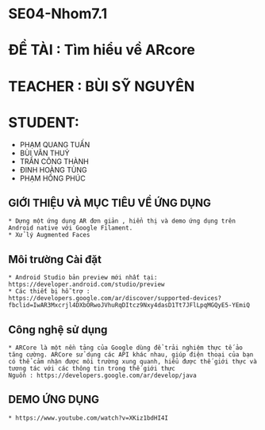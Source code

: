 # SE04-Nhom7.1
# ĐỀ TÀI : Tìm hiểu về ARcore
# TEACHER : BÙI SỸ NGUYÊN
# STUDENT:
* PHẠM QUANG TUẤN
* BÙI VĂN THUỶ
* TRẦN CÔNG THÀNH
* ĐINH HOÀNG TÙNG
* PHẠM HỒNG PHÚC

## GIỚI THIỆU VÀ MỤC TIÊU VỀ ỨNG DỤNG
```
* Dựng một ứng dụng AR đơn giản , hiển thị và demo ứng dụng trên Android native với Google Filament.
* Xử lý Augmented Faces
```
##  Môi trường Cài đặt 
```
* Android Studio bản preview mới nhất tại: https://developer.android.com/studio/preview
* Các thiết bị hỗ trợ : https://developers.google.com/ar/discover/supported-devices?fbclid=IwAR3Mxcrjl4DXbORwoJVhuRqDItcz9Nxy4dasD1Tt7JFlLpqMGQyE5-YEmiQ
```
## Công nghệ sử dụng
```
* ARCore là một nền tảng của Google dùng để trải nghiệm thực tế ảo tăng cường. ARCore sử dụng các API khác nhau, giúp điện thoại của bạn có thể cảm nhận được môi trường xung quanh, hiểu được thế giới thực và tương tác với các thông tin trong thế giới thực
Nguồn : https://developers.google.com/ar/develop/java
```
## DEMO ỨNG DỤNG
```
* https://www.youtube.com/watch?v=XKiz1bdHI4I
```


